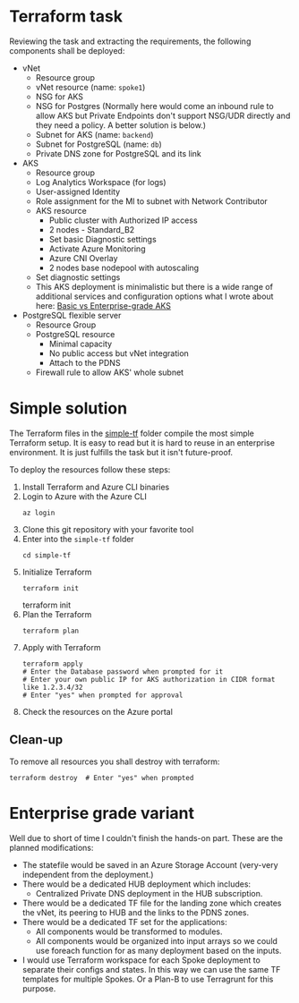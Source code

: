 # Terraform task
Reviewing the task and extracting the requirements, the following components shall be deployed:
- vNet
    - Resource group
    - vNet resource (name: ```spoke1```)
    - NSG for AKS
    - NSG for Postgres (Normally here would come an inbound rule to allow AKS but Private Endpoints don't support NSG/UDR directly and they need a policy. A better solution is below.)
    - Subnet for AKS (name: ```backend```)
    - Subnet for PostgreSQL (name: ```db```)
    - Private DNS zone for PostgreSQL and its link
- AKS
    - Resource group
    - Log Analytics Workspace (for logs)
    - User-assigned Identity
    - Role assignment for the MI to subnet with Network Contributor
    - AKS resource
        - Public cluster with Authorized IP access
        - 2 nodes - Standard_B2
        - Set basic Diagnostic settings
        - Activate Azure Monitoring
        - Azure CNI Overlay
        - 2 nodes base nodepool with autoscaling
    - Set diagnostic settings
    - This AKS deployment is minimalistic but there is a wide range of additional services and configuration options what I wrote about here: [Basic vs Enterprise-grade AKS](https://clidee.eu/2024/01/18/basic-vs-enterprise-grade-aks/)
- PostgreSQL flexible server
    - Resource Group
    - PostgreSQL resource
        - Minimal capacity
        - No public access but vNet integration
        - Attach to the PDNS
    - Firewall rule to allow AKS' whole subnet


# Simple solution
The Terraform files in the [simple-tf](./simple-tf/) folder compile the most simple Terraform setup. It is easy to read but it is hard to reuse in an enterprise environment. It is just fulfills the task but it isn't future-proof.

To deploy the resources follow these steps:
1. Install Terraform and Azure CLI binaries
1. Login to Azure with the Azure CLI
   ```
   az login
   ```
1. Clone this git repository with your favorite tool
1. Enter into the ```simple-tf``` folder
   ```
   cd simple-tf
   ```
1. Initialize Terraform
   ```
   terraform init
   ```
   terraform init
1. Plan the Terraform
   ```
   terraform plan
   ```
1. Apply with Terraform
   ```
   terraform apply
   # Enter the Database password when prompted for it
   # Enter your own public IP for AKS authorization in CIDR format like 1.2.3.4/32
   # Enter "yes" when prompted for approval
   ```
1. Check the resources on the Azure portal

## Clean-up
To remove all resources you shall destroy with terraform:
```
terraform destroy  # Enter "yes" when prompted
```

# Enterprise grade variant
Well due to short of time I couldn't finish the hands-on part. These are the planned modifications:
- The statefile would be saved in an Azure Storage Account (very-very independent from the deployment.)
- There would be a dedicated HUB deployment which includes:
  - Centralized Private DNS deployment in the HUB subscription.
- There would be a dedicated TF file for the landing zone which creates the vNet, its peering to HUB and the links to the PDNS zones.
- There would be a dedicated TF set for the applications:
  - All components would be transformed to modules.
  - All components would be organized into input arrays so we could use foreach function for as many deployment based on the inputs.
- I would use Terraform workspace for each Spoke deployment to separate their configs and states. In this way we can use the same TF templates for multiple Spokes. Or a Plan-B to use Terragrunt for this purpose.